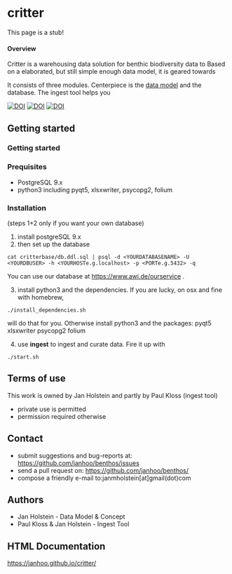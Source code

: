 # critter

This page is a stub!
#### Overview
Critter is a warehousing data solution for benthic biodiversity data to
Based on a elaborated, but still simple enough data model, it is geared towards


It consists of three modules. Centerpiece is the [data model](https://janhoo.github.io/critter/) and the database. The ingest tool helps you


[![DOI](https://zenodo.org/badge/DOI/10.5281/zenodo.1146361.svg)](https://doi.org/10.5281/zenodo.1146361)
[![DOI](https://zenodo.org/badge/DOI/10.5281/zenodo.1146542.svg)](https://doi.org/10.5281/zenodo.1146542)
[![DOI](https://zenodo.org/badge/DOI/10.5281/zenodo.1146533.svg)](https://doi.org/10.5281/zenodo.1146533)

## Getting started

### Getting started

### Prequisites

* PostgreSQL 9.x
* python3 including pyqt5, xlsxwriter, psycopg2, folium

### Installation

(steps 1+2 only if you want your own database)
1. install postgreSQL 9.x
2. then set up the database
```
cat critterbase/db.ddl.sql | psql -d <YOURDATABASENAME> -U <YOURDBUSER> -h <YOURHOSTe.g.localhost> -p <PORTe.g.5432> -q
```
You can use our database at https://www.awi.de/ourservice .

3. install python3 and the dependencies. If you are lucky, on osx and fine with homebrew,
```
./install_dependencies.sh
```
will do that for you.
Otherwise install
python3 and the packages: pyqt5 xlsxwriter psycopg2 folium

4. use **ingest** to ingest and curate data. Fire it up with

```
./start.sh
```


## Terms of use
This work is owned by Jan Holstein and partly by Paul Kloss (ingest tool)
* private use is permitted
* permission required otherwise

## Contact
* submit suggestions and bug-reports at: https://github.com/janhoo/benthos/issues
* send a pull request on: https://github.com/janhoo/benthos/
* compose a friendly e-mail to:janmholstein[at]gmail(dot)com

## Authors

* Jan Holstein - Data Model & Concept
* Paul Kloss & Jan Holstein - Ingest Tool


## HTML Documentation

https://janhoo.github.io/critter/
